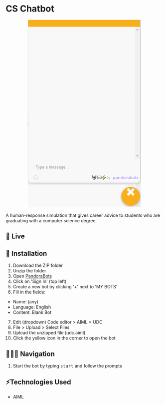 # CS Chatbot
<p align="center">
  <img src="cs-chatbot.gif" style="height: 60%;" />
</p>
A human-response simulation that gives career advice to students who are graduating with a computer science degree.

## 🔗 Live

## 🔧 Installation
1. Download the ZIP folder
2. Unzip the folder
3. Open [PandoraBots](https://home.pandorabots.com/)
4. Click on 'Sign In' (top left)
5. Create a new bot by clicking '+' next to 'MY BOTS'
6. Fill in the fields:
  * Name: (any)
  * Language: English
  * Content: Blank Bot
7. Edit (dropdown) Code editor > AIML > UDC
8. File > Upload > Select Files
9. Upload the unzipped file (udc.aiml)
10. Click the yellow icon in the corner to open the bot

## 👩🏻‍💻 Navigation
1. Start the bot by typing <kbd>start</kbd> and follow the prompts

## ⚡️Technologies Used
* AIML
